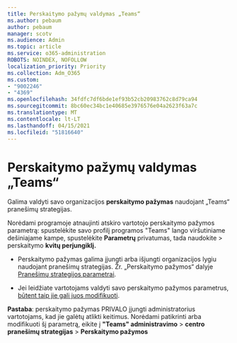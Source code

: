 ```yaml
---
title: Perskaitymo pažymų valdymas „Teams“
ms.author: pebaum
author: pebaum
manager: scotv
ms.audience: Admin
ms.topic: article
ms.service: o365-administration
ROBOTS: NOINDEX, NOFOLLOW
localization_priority: Priority
ms.collection: Adm_O365
ms.custom:
- "9002246"
- "4369"
ms.openlocfilehash: 34fdfc7df6bde1ef93b52cb20983762c8d79ca94
ms.sourcegitcommit: 8bc60ec34bc1e40685e3976576e04a2623f63a7c
ms.translationtype: MT
ms.contentlocale: lt-LT
ms.lasthandoff: 04/15/2021
ms.locfileid: "51816640"
---
```

# <a name="controlling-read-receipts-in-teams"></a>Perskaitymo pažymų valdymas „Teams“

Galima valdyti savo organizacijos **perskaitymo pažymas** naudojant „Teams“ pranešimų strategijas.

Norėdami programoje atnaujinti atskiro vartotojo perskaitymo pažymos parametrą: spustelėkite savo profilį programos "Teams" lango viršutiniame dešiniajame kampe, spustelėkite **Parametrų** privatumas, tada naudokite  >   perskaitymo **kvitų perjungiklį.**

- Perskaitymo pažymas galima įjungti arba išjungti organizacijos lygiu naudojant pranešimų strategijas. Žr. „Perskaitymo pažymos“ dalyje [Pranešimų strategijos parametrai](https://docs.microsoft.com/microsoftteams/messaging-policies-in-teams#messaging-policy-settings).

- Jei leidžiate vartotojams valdyti savo perskaitymo pažymos parametrus, [būtent taip jie gali juos modifikuoti](https://docs.microsoft.com/microsoftteams/messaging-policies-in-teams#messaging-policy-settings). 

**Pastaba**: perskaitymo pažymas PRIVALO įjungti administratorius vartotojams, kad jie galėtų atlikti keitimus. Norėdami patikrinti arba modifikuoti šį parametrą, eikite į **"Teams" administravimo** >  **centro pranešimų strategijas**  >  **Perskaitymo pažymos**
